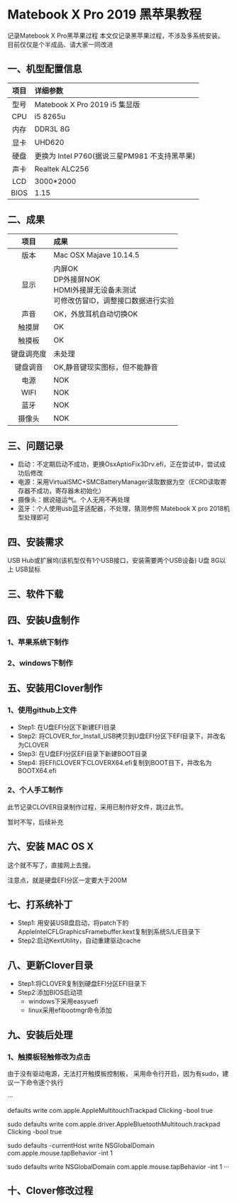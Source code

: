 # Matebook X Pro 2019 黑苹果教程

记录Matebook X Pro黑苹果过程
本文仅记录黑苹果过程，不涉及多系统安装。
目前仅仅是个半成品、请大家一同改进

## 一、机型配置信息
| 项目 | 详细参数|
| :--: | :-------------------- |
| 型号 | Matebook X Pro 2019 i5 集显版   |
| CPU  | i5 8265u |
|内存| DDR3L 8G|
| 显卡 | UHD620|
| 硬盘 | 更换为 Intel P760(据说三星PM981 不支持黑苹果)|
| 声卡 | Realtek ALC256 |
|LCD| 3000*2000|
|BIOS|1.15|
## 二、成果
| 项目 | 成果|
| :--: | :-------------------- |
| 版本 | Mac OSX Majave 10.14.5
| 显示   | 内屏OK<BR>DP外接屏NOK<BR>HDMI外接屏无设备未测试<BR>可修改仿冒ID，调整接口数据进行实验 |
| 声音   | OK，外放耳机自动切换OK |
| 触摸屏 | OK |
| 触摸板 | OK |
| 键盘调亮度 | 未处理 |
| 键盘调音| OK,静音键现实图标，但不能静音 |
| 电源   | NOK |
| WIFI  | NOK |
| 蓝牙   | NOK|
| 摄像头 | NOK |
## 三、问题记录
- 启动：不定期启动不成功，更换OsxAptioFix3Drv.efi，正在尝试中，尝试成功后修改
- 电源：采用VirtualSMC+SMCBatteryManager读取数据为空（ECRD读取寄存器不成功，寄存器未初始化）
- 摄像头：据说碰运气。个人无用不再处理
- 蓝牙：个人使用usb蓝牙适配器，不处理，猜测参照 Matebook X pro 2018机型处理即可
## 四、安装需求
USB Hub或扩展坞(该机型仅有1个USB接口，安装需要两个USB设备)
U盘 8G以上
USB鼠标 

## 三、软件下载

## 四、安装U盘制作
### 1、苹果系统下制作
### 2、windows下制作

## 五、安装用Clover制作
### 1、使用github上文件
  - Step1: 在U盘EFI分区下新建EFI目录
  - Step2: 将CLOVER_for_Install_USB拷贝到U盘EFI分区下EFI目录下，并改名为CLOVER
  - Step3: 在U盘EFI分区EFI目录下新建BOOT目录
  - Step4: 将EFI\CLOVER下CLOVERX64.efi复制到BOOT目下，并改名为BOOTX64.efi
### 2、个人手工制作
此节记录CLOVER目录制作过程，采用已制作好文件，跳过此节。

暂时不写，后续补充
## 六、安装 MAC OS X
这个就不写了，直接网上去搜。

注意点，就是硬盘EFI分区一定要大于200M
## 七、打系统补丁
- Step1: 用安装USB盘启动，将patch下的AppleIntelCFLGraphicsFramebuffer.kext复制到系统S/L/E目录下
-  Step2:启动KextUtility，自动重建驱动cache
## 八、更新Clover目录
- Step1:将CLOVER复制到硬盘EFI分区EFI目录下
- Step2:添加BIOS启动项
  - windows下采用easyuefi
  - linux采用efibootmgr命令添加
## 九、安装后处理
### 1、触摸板轻触修改为点击
由于没有驱动电源，无法打开触摸板控制板，
采用命令行开启，因为有sudo，建议一下命令逐个执行

···

defaults write com.apple.AppleMultitouchTrackpad Clicking -bool true

sudo defaults write com.apple.driver.AppleBluetoothMultitouch.trackpad Clicking -bool true

sudo defaults -currentHost write NSGlobalDomain com.apple.mouse.tapBehavior -int 1

sudo defaults write NSGlobalDomain com.apple.mouse.tapBehavior -int 1
···
## 十、Clover修改过程